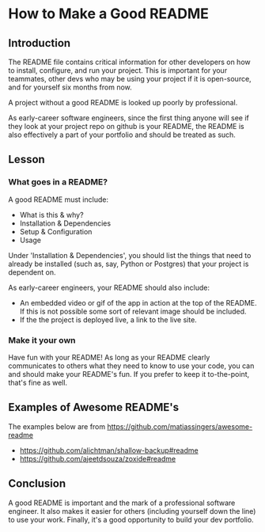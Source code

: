 # How to Make a Good README

## Introduction

The README file contains critical information for other developers on how to install, configure, and run your project. This is important for your teammates, other devs who may be using your 
project if it is open-source, and for yourself six months from now.

A project without a good README is looked up poorly by professional. 

As early-career software engineers, since the first thing anyone will see if they look at your project repo on github is your README, the README is also effectively a part of your portfolio and should be treated as such.

## Lesson

### What goes in a README?

A good README must include:

- What is this & why?
- Installation & Dependencies
- Setup & Configuration
- Usage

Under 'Installation & Dependencies', you should list the things that need to already be installed (such as, say, Python or Postgres) that your project is dependent on.

As early-career engineers, your README should also include:

- An embedded video or gif of the app in action at the top of the README. If this is not possible some sort of relevant image should be included.
- If the the project is deployed live, a link to the live site.

### Make it your own

Have fun with your README! As long as your README clearly communicates to others what they need to know to use your code, you can and should make your README's fun. If you prefer to keep it to-the-point, that's fine as well.

## Examples of Awesome README's

The examples below are from https://github.com/matiassingers/awesome-readme

- https://github.com/alichtman/shallow-backup#readme
- https://github.com/ajeetdsouza/zoxide#readme

## Conclusion

A good README is important and the mark of a professional software engineer. It also makes it easier for others (including yourself down the line) to use your work. Finally, it's a good opportunity to build your dev portfolio.
